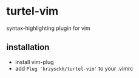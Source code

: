 # turtel-vim

syntax-highlighting plugin for vim

## installation

- install vim-plug
- add `Plug 'krzysckh/turtel-vim'` to your .vimrc
